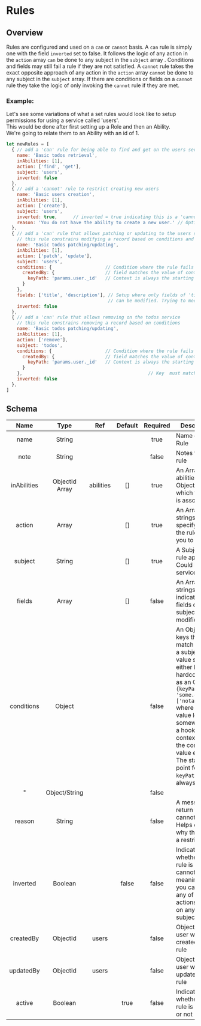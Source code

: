 # Rules

## Overview

Rules are configured and used on a `can` or `cannot` basis. A `can` rule is simply one with the field `inverted` set to false. 
It follows the logic of any action in the `action` array `can` be done to any subject in the `subject` array . Conditions and fields
may still fail a rule if they are not satisfied. A `cannot` rule takes the exact opposite approach of any action in the `action` array `cannot` be done to any 
subject in the `subject` array. If there are conditions or fields on a `cannot` rule they take the logic of only invoking the `cannot` rule
if they are met.

### Example:
Let's see some variations of what a set rules would look like to setup permissions for using a service called 'users'.  
This would be done after first setting up a Role and then an Ability.  
We're going to relate them to an Ability with an id of 1.
```js
let newRules = [
  { // add a 'can' rule for being able to find and get on the users service with no restrictions
    name: 'Basic todos retrieval',
    inAbilities: [1],
    action: ['find', 'get'],
    subject: 'users',
    inverted: false
  },
  { // add a 'cannot' rule to restrict creating new users
    name: 'Basic users creation',
    inAbilities: [1],
    action: ['create'],
    subject: 'users',
    inverted: true,      // inverted = true indicating this is a 'cannot' rule
    reason: 'You do not have the ability to create a new user.' // Optional field. Give a reason for restricting 
  },
  { // add a 'can' rule that allows patching or updating to the users service
    // this rule constrains modifying a record based on conditions and fields
    name: 'Basic todos patching/updating',
    inAbilities: [1],
    action: ['patch', 'update'],
    subject: 'users',
    conditions: {                    // Condition where the rule fails unless the records 'createdBy'
      createdBy: {                   // field matches the value of context.params.user._id. 
        keyPath: 'params.user._id'   // Context is always the starting point for 'keyPath'
      }
    },
    fields: ['title', 'description'], // Setup where only fields of 'title' and 'description'
                                      // can be modified. Trying to modify other fields will fail.
    inverted: false
  },                                                   
  { // add a 'can' rule that allows removing on the todos service
    // this rule constrains removing a record based on conditions
    name: 'Basic todos patching/updating',
    inAbilities: [1],
    action: ['remove'],
    subject: 'todos',
    conditions: {                    // Condition where the rule fails unless the records 'createdBy'
      createdBy: {                   // field matches the value of context.params.user._id. 
        keyPath: 'params.user._id'   // Context is always the starting point for 'keyPath'
      }
    },                                               // Key  must match corresponding conditions key.
    inverted: false  
  },
]
```

## Schema

|    Name     |      Type      |    Ref    | Default | Required | Description                                                                                                                                                                                                                                                                                          |
|:-----------:|:--------------:|:---------:|:-------:|:--------:|------------------------------------------------------------------------------------------------------------------------------------------------------------------------------------------------------------------------------------------------------------------------------------------------------|
|    name     |     String     |           |         |   true   | Name of the Rule                                                                                                                                                                                                                                                                                     |
|    note     |     String     |           |         |  false   | Notes for the rule                                                                                                                                                                                                                                                                                   |
| inAbilities | ObjectId Array | abilities |   []    |   true   | An Array of abilities ObjectId with which the rule is associated                                                                                                                                                                                                                                     |
|   action    |     Array      |           |   []    |   true   | An Array of strings that specify what the rule allows you to do                                                                                                                                                                                                                                      |
|   subject   |     String     |           |   []    |   true   | A Subject the rule applies to. Could be service name                                                                                                                                                                                                                                                 |
|   fields    |     Array      |           |   []    |  false   | An Array of strings that indicate what fields of a subject can be modified                                                                                                                                                                                                                           |
| conditions  |     Object     |           |         |  false   | An Object with keys that match fields of a subject. The value should either be hardcoded or as an Object ```{keyPath: 'some.dot\['notation']'}``` where `keyPath` value leads to somewhere in a hooks context where the condition's value exists. The starting point for `keyPath` is always context |
|      "      | Object/String  |           |         |  false   |                                                                                                                                                                                                                                                                                                      |
|   reason    |     String     |           |         |  false   | A message to return for a cannot rule. Helps describe why the rule is a restriction.                                                                                                                                                                                                                 |
|  inverted   |    Boolean     |           |  false  |  false   | Indicator for whether the rule is a cannot rule meaning that you cannot do any of the actions array on any of the subjects array                                                                                                                                                                     |
|  createdBy  |    ObjectId    |   users   |         |  false   | ObjectId of user who created the rule                                                                                                                                                                                                                                                                |
|  updatedBy  |    ObjectId    |   users   |         |  false   | ObjectId of user who last updated the rule                                                                                                                                                                                                                                                           |
|   active    |    Boolean     |           |  true   |  false   | Indicator for whether the rule is active or not                                                                                                                                                                                                                                                      |

